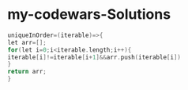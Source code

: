 # my-codewars-Solutions 
 


```c      
uniqueInOrder=(iterable)=>{
let arr=[];
for(let i=0;i<iterable.length;i++){
iterable[i]!=iterable[i+1]&&arr.push(iterable[i])
}
return arr;
} 
```  
